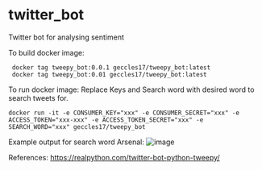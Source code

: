 # twitter_bot
Twitter bot for analysing sentiment

To build docker image:

```console
 docker tag tweepy_bot:0.0.1 geccles17/tweepy_bot:latest
 docker tag tweepy_bot:0.01 geccles17/tweepy_bot:latest
```
 
To run docker image:
Replace Keys and Search word with desired word to search tweets for.

```console
docker run -it -e CONSUMER_KEY="xxx" -e CONSUMER_SECRET="xxx" -e ACCESS_TOKEN="xxx-xxx" -e ACCESS_TOKEN_SECRET="xxx" -e SEARCH_WORD="xxx" geccles17/tweepy_bot
```

Example output for search word Arsenal:
![image](https://user-images.githubusercontent.com/60923586/185190635-636a28c1-9364-4abb-b24d-c125d164f492.png)

References:
https://realpython.com/twitter-bot-python-tweepy/
